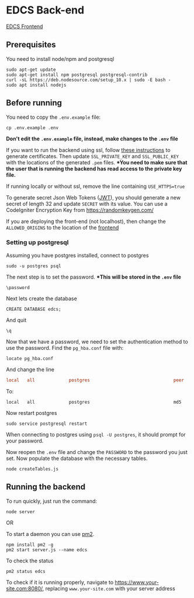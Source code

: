 # EDCS Back-end
[EDCS Frontend](https://github.com/Jss7268/KGCOESeniorProjectWeb)

## Prerequisites
You need to install node/npm and postgresql
```
sudo apt-get update
sudo apt-get install npm postgresql postgresql-contrib
curl -sL https://deb.nodesource.com/setup_10.x | sudo -E bash -
sudo apt install nodejs
```

## Before running
You need to copy the `.env.example` file:
```
cp .env.example .env
```
__Don't edit the `.env.example` file, instead, make changes to the `.env` file__

If you want to run the backend using ssl, follow [these instructions](https://www.nginx.com/blog/using-free-ssltls-certificates-from-lets-encrypt-with-nginx/) to generate certificates. Then update `SSL_PRIVATE_KEY` and `SSL_PUBLIC_KEY` with the locations of the generated `.pem` files. __*You need to make sure that the user that is running the backend has read access to the private key file.__

If running locally or without ssl, remove the line containing `USE_HTTPS=true`

To generate secret Json Web Tokens ([JWT](https://jwt.io/introduction/)), you should generate a new secret of length 32 and update `SECRET` with its value. You can use a CodeIgniter Encryption Key from https://randomkeygen.com/ 

If you are deploying the front-end (not localhost), then change the `ALLOWED_ORIGINS` to the location of the [frontend](https://github.com/Jss7268/KGCOESeniorProjectWeb)

### Setting up postgresql
Assuming you have postgres installed, connect to postgres
```
sudo -u postgres psql
```
The next step is to set the password. __*This will be stored in the `.env` file__
```
\password
```
Next lets create the database
```
CREATE DATABASE edcs;
```
And quit
```
\q
```
Now that we have a password, we need to set the authentication method to use the password.
Find the `pg_hba.conf` file with:
```
locate pg_hba.conf
```
And change the line
```conf
local   all             postgres                                peer
```
To:
```
local   all             postgres                                md5
```
Now restart postgres
```
sudo service postgresql restart
```
When connecting to postgres using `psql -U postgres`, it should prompt for your password.

Now reopen the `.env` file and change the `PASSWORD` to the password you just set.
Now populate the database with the necessary tables.
```
node createTables.js
```

## Running the backend
To run quickly, just run the command:
```
node server
```
OR

To start a daemon you can use [pm2](https://www.npmjs.com/package/pm2).
```
npm install pm2 -g
pm2 start server.js --name edcs
```
To check the status
```
pm2 status edcs
```
To check if it is running properly, navigate to https://www.your-site.com:8080/, replacing `www.your-site.com` with your server address
